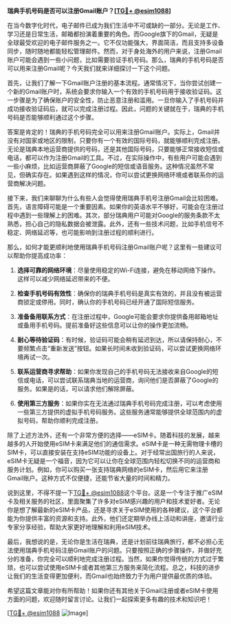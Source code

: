 **瑞典手机号码是否可以注册Gmail账户？[[TG💪+ @esim1088](https://t.me/s/esim1088)]**

在当今数字化时代，电子邮件已成为我们生活中不可或缺的一部分。无论是工作、学习还是日常生活，邮箱都扮演着重要的角色。而Google旗下的Gmail，无疑是全球最受欢迎的电子邮件服务之一。它不仅功能强大，界面简洁，而且支持多设备同步，随时随地都能轻松管理邮件。然而，对于身处海外的用户来说，注册Gmail账户可能会遇到一些小问题，比如需要验证手机号码。那么，瑞典的手机号码是否可以用来注册Gmail呢？今天我们就来详细探讨一下这个问题。

首先，让我们了解一下Gmail账户注册的基本流程。通常情况下，当你尝试创建一个新的Gmail账户时，系统会要求你输入一个有效的手机号码用于接收验证码。这一步骤是为了确保账户的安全性，防止恶意注册和滥用。一旦你输入了手机号码并成功接收验证码后，就可以完成注册过程。因此，问题的关键就在于，瑞典的手机号码是否能够顺利通过这个步骤。

答案是肯定的！瑞典的手机号码完全可以用来注册Gmail账户。实际上，Gmail并没有对国家或地区的限制，只要你有一个有效的国际号码，就能够顺利完成注册。无论是瑞典本地运营商提供的号码，还是其他国际号码，只要能够正常接收短信或电话，都可以作为注册Gmail的工具。不过，在实际操作中，有些用户可能会遇到一些小麻烦，比如运营商屏蔽了Google的短信或语音服务。这种情况虽然不常见，但确实存在。如果遇到这样的情况，你可以尝试更换网络环境或者联系你的运营商解决问题。

接下来，我们来聊聊为什么有些人会觉得使用瑞典手机号注册Gmail会比较困难。首先，语言障碍可能是一个重要因素。如果你的英语水平不够好，可能会在注册过程中遇到一些理解上的困难。其次，部分瑞典用户可能对Google的服务条款不太熟悉，担心自己的隐私数据会被泄露。此外，还有一些技术问题，比如手机信号不稳定、网络延迟等，也可能影响到注册过程的顺利进行。

那么，如何才能更顺利地使用瑞典手机号码注册Gmail账户呢？这里有一些建议可以帮助你提高成功率：

1. **选择可靠的网络环境**：尽量使用稳定的Wi-Fi连接，避免在移动网络下操作。这样可以减少网络延迟带来的不便。
   
2. **检查手机号码有效性**：确保你的瑞典手机号码是真实有效的，并且没有被运营商锁定或停用。同时，确认你的手机号码已经开通了国际短信服务。

3. **准备备用联系方式**：在注册过程中，Google可能会要求你提供备用邮箱地址或备用手机号码。提前准备好这些信息可以让你的操作更加流畅。

4. **耐心等待验证码**：有时候，验证码可能会稍有延迟到达，所以请保持耐心，不要频繁点击“重新发送”按钮。如果长时间未收到验证码，可以尝试更换网络环境再试一次。

5. **联系运营商寻求帮助**：如果你发现自己的手机号码无法接收来自Google的短信或电话，可以尝试联系瑞典当地的运营商，询问他们是否屏蔽了Google的服务。如果是的话，可以请求他们解除屏蔽。

6. **使用第三方服务**：如果你实在无法通过瑞典手机号码完成注册，可以考虑使用一些第三方提供的虚拟手机号码服务。这些服务通常能够提供全球范围内的虚拟号码，帮助你顺利完成注册。

除了上述方法外，还有一个非常方便的选择——eSIM卡。随着科技的发展，越来越多的人开始使用eSIM卡来满足他们的通信需求。eSIM卡是一种无需物理卡槽的SIM卡，可以直接安装在支持eSIM功能的设备上。对于经常出国旅行的人来说，eSIM卡无疑是一个福音，因为它可以让你在全球范围内轻松切换不同的运营商和服务计划。例如，你可以购买一张支持瑞典网络的eSIM卡，然后用它来注册Gmail账户。这种方式不仅便捷，还能节省大量的时间和精力。

说到这里，不得不提一下[TG💪+ @esim1088](https://t.me/s/esim1088)这个平台。这是一个专注于推广eSIM卡及相关服务的社区，里面聚集了许多对eSIM感兴趣的用户和技术爱好者。无论你是想了解最新的eSIM卡产品，还是寻求关于eSIM使用的各种建议，这个平台都能为你提供丰富的资源和支持。此外，他们还定期举办线上活动和讲座，邀请行业专家分享经验，帮助大家更好地理解和利用eSIM技术。

最后，我想说的是，无论你是生活在瑞典，还是计划前往瑞典旅行，都不必担心无法使用瑞典手机号码注册Gmail账户的问题。只要按照正确的步骤操作，并做好充分的准备，你完全可以顺利地完成注册过程。当然，如果你觉得传统的方式过于繁琐，也可以尝试使用eSIM卡或者其他第三方服务来简化流程。总之，科技的进步让我们的生活变得更加便利，而Gmail也始终致力于为用户提供最优质的体验。

希望这篇文章能对你有所帮助！如果你还有其他关于Gmail注册或者eSIM卡使用方面的问题，欢迎随时留言讨论。让我们一起探索更多有趣的技术和知识吧！

[[TG💪+ @esim1088](https://t.me/s/esim1088) ![Image](https://i.postimg.cc/4NQfJmqS/Snipaste-2025-05-13-00-14-12.png)]